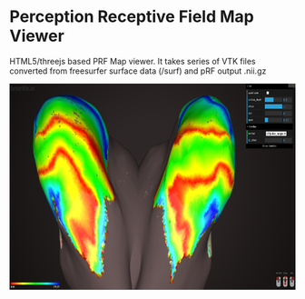 # Perception Receptive Field Map Viewer

HTML5/threejs based PRF Map viewer. It takes series of VTK files converted from freesurfer surface data (/surf) and pRF output .nii.gz

![Screenshot](prf.png)
